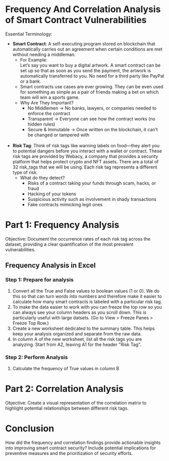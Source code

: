 <h1> Frequency And Correlation Analysis of Smart Contract Vulnerabilities </h1>

Essential Terminology:
- __Smart Contract__: A self-executing program  stored on blockchain that automatically carries out an agreement when certain conditions are met without needing a middleman. <br>
  - For Example: <br>
    Let’s say you want to buy a digital artwork. A smart contract can be set up so that as soon as you send the payment, the artwork is automatically transferred to you. No need for a 
    third party like PayPal or a bank.
  - Smart contracts use cases are ever growing. They can be even used for something as simple as a pair of friends making a bet on which team will win a sports game.
   - Why Are They Important? <br>
     - No Middlemen → No banks, lawyers, or companies needed to enforce the contract
     - Transparent → Everyone can see how the contract works (no hidden rules)
     - Secure & Immutable → Once written on the blockchain, it can’t be changed or tampered with
  <br>
- __Risk Tag__: Think of risk tags like warning labels on food—they alert you to potential dangers before you interact with a wallet or contract. These risk tags are provided by Webacy, a company that provides a security platform that helps protect crypto and NFT assets. There are a total of 32 risk_tags that we will be using. Each risk tag represents a different type of risk.
  - What do they detect?
    - Risks of a contract taking your funds through scam, hacks, or fraud
    - Hacking of your tokens
    - Suspicious activity such as involvement in shady transactions
    - Fake contracts mimicking legit ones

<h1> Part 1: Frequency Analysis </h1>

Objective: Document the occurrence rates of each risk tag across the dataset, providing a clear quantification of the most prevalent vulnerabilities. <br>

<h2> Frequency Analysis in Excel </h2>

<h3> Step 1: Prepare for analysis </h3>

1. Convert all the True and False values to boolean values (1 or 0). We do this so that can turn words into numbers and therefore make it easier to calculate how many smart contracts is labeled with a particular risk tag. <br>
2. To make the data easier to work with you can freeze the top row so you can always see your column headers as you scroll down. This is particularly useful with large datsets. (Go to View > Freeze Panes > Freeze Top Row.)
3. Create a new worksheet dedicated to the summary table. This helps keep your analysis organized and separate from the raw data.
4. In column A of the new worksheet, list all the risk tags you are analyzing. Start from A2, leaving A1 for the header "Risk Tag".

<h3> Step 2: Perform Analysis </h3>

1. Calculate the frequency of True values in column B


<h1> Part 2: Correlation Analysis </h1>

Objective: Create a visual representation of the correlation matrix to highlight potential relationships between different risk tags. <br>

<h1> Conclusion </h1>

How did the frequency and correlation findings provide actionable insights into improving smart contract security? Include potential implications for preventive measures and the prioritization of security efforts. <br>


